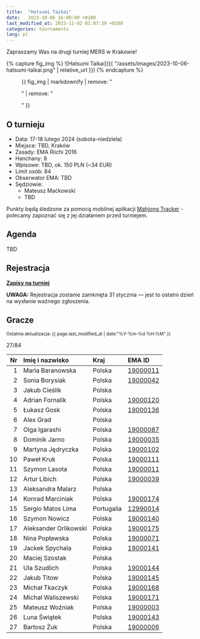 ```yaml
---
title:  "Hatsumi Taikai"
date:   2023-10-06 16:00:00 +0200
last_modified_at: 2023-11-02 01:07:39 +0100
categories: tournaments
lang: pl
---
```


Zapraszamy Was na drugi turniej MERS w Krakowie!

{% capture fig_img %}
![Hatsumi Taikai]({{ "/assets/images/2023-10-06-hatsumi-taikai.png" | relative_url }})
{% endcapture %}

<figure>
  {{ fig_img | markdownify | remove: "<p>" | remove: "</p>" }}
</figure>

## O turnieju

* Data: 17-18 lutego 2024 (sobota-niedziela)
* Miejsce: TBD, Kraków
* Zasady: EMA Riichi 2016
* Hanchany: 8
* Wpisowe: TBD, ok. 150 PLN (~34 EUR)
* Limit osób: 84
* Obserwator EMA: TBD
* Sędziowie:
  - Mateusz Maćkowski
  - TBD

Punkty będą śledzone za pomocą mobilnej aplikacji [Mahjong Tracker](https://mahjongtracker.com/) - polecamy zapoznać się
z jej działaniem przed turniejem.

## Agenda

TBD

## Rejestracja

**[Zapisy na turniej](https://forms.gle/Q9MxGdNQU1fJbf746)**

**UWAGA:** Rejestracja zostanie zamknięta 31 stycznia &mdash; jest to ostatni dzień na wysłanie ważnego zgłoszenia.

## Gracze

<small>Ostatnia aktualizacja: {{ page.last_modified_at | date:"%Y-%m-%d %H:%M" }}</small>

<div class="progress" style="margin-bottom: 0.5em">
	<div
		class="progress-bar progress-bar-striped"
		role="progressbar"
		style="width: calc(100%*27/84);"
		aria-valuenow="27"
		aria-valuemin="0"
		aria-valuemax="84">
		27/84
	</div>
</div>

<div id="biggus-tablus" markdown="block">

| Nr | Imię i nazwisko                          | Kraj                 | EMA ID                                                              |
|---:|:-----------------------------------------|:---------------------|:--------------------------------------------------------------------|
|  1 | Maria Baranowska                         | Polska               | [19000011](http://mahjong-europe.org/ranking/Players/19000011.html) |
|  2 | Sonia Borysiak                           | Polska               | [19000042](http://mahjong-europe.org/ranking/Players/19000042.html) |
|  3 | Jakub Cieślik                            | Polska               |                                                                     |
|  4 | Adrian Fornalik                          | Polska               | [19000120](http://mahjong-europe.org/ranking/Players/19000120.html) |
|  5 | Łukasz Gosk                              | Polska               | [19000136](http://mahjong-europe.org/ranking/Players/19000136.html) |
|  6 | Alex Grad                                | Polska               |                                                                     |
|  7 | Olga Igarashi                            | Polska               | [19000087](http://mahjong-europe.org/ranking/Players/19000087.html) |
|  8 | Dominik Jarno                            | Polska               | [19000035](http://mahjong-europe.org/ranking/Players/19000035.html) |
|  9 | Martyna Jędryczka                        | Polska               | [19000102](http://mahjong-europe.org/ranking/Players/19000102.html) |
| 10 | Paweł Kruk                               | Polska               | [19000111](http://mahjong-europe.org/ranking/Players/19000111.html) |
| 11 | Szymon Lasota                            | Polska               | [19000011](http://mahjong-europe.org/ranking/Players/19000011.html) |
| 12 | Artur Libich                             | Polska               | [19000039](http://mahjong-europe.org/ranking/Players/19000039.html) |
| 13 | Aleksandra Malarz                        | Polska               |                                                                     |
| 14 | Konrad Marciniak                         | Polska               | [19000174](http://mahjong-europe.org/ranking/Players/19000174.html) |
| 15 | Sergio Matos Lima                        | Portugalia           | [12990014](http://mahjong-europe.org/ranking/Players/12990014.html) |
| 16 | Szymon Nowicz                            | Polska               | [19000140](http://mahjong-europe.org/ranking/Players/19000140.html) |
| 17 | Aleksander Orlikowski                    | Polska               | [19000175](http://mahjong-europe.org/ranking/Players/19000175.html) |
| 18 | Nina Popławska                           | Polska               | [19000071](http://mahjong-europe.org/ranking/Players/19000071.html) |
| 19 | Jackek Spychala                          | Polska               | [19000141](http://mahjong-europe.org/ranking/Players/19000141.html) |
| 20 | Maciej Szostak                           | Polska               |                                                                     |
| 21 | Ula Szudlich                             | Polska               | [19000144](http://mahjong-europe.org/ranking/Players/19000144.html) |
| 22 | Jakub Titow                              | Polska               | [19000145](http://mahjong-europe.org/ranking/Players/19000145.html) |
| 23 | Michał Tkaczyk                           | Polska               | [19000168](http://mahjong-europe.org/ranking/Players/19000168.html) |
| 24 | Michał Waliszewski                       | Polska               | [19000171](http://mahjong-europe.org/ranking/Players/19000171.html) |
| 25 | Mateusz Woźniak                          | Polska               | [19000003](http://mahjong-europe.org/ranking/Players/19000003.html) |
| 26 | Luna Świątek                             | Polska               | [19000143](http://mahjong-europe.org/ranking/Players/19000143.html) |
| 27 | Bartosz Żuk                              | Polska               | [19000006](http://mahjong-europe.org/ranking/Players/19000006.html) |

</div>